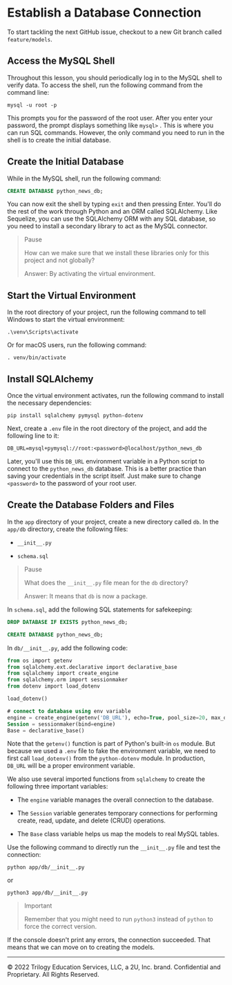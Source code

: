 # Establish a Database Connection

To start tackling the next GitHub issue, checkout to a new Git branch called `feature/models`.

## Access the MySQL Shell

Throughout this lesson, you should periodically log in to the MySQL shell to verify data. To access the shell, run the following command from the command line:

```console
mysql -u root -p
```

This prompts you for the password of the root user. After you enter your password, the prompt displays something like `mysql>` . This is where you can run SQL commands. However, the only command you need to run in the shell is to create the initial database.

## Create the Initial Database

While in the MySQL shell, run the following command:

```sql
CREATE DATABASE python_news_db;
```

You can now exit the shell by typing `exit` and then pressing Enter. You'll do the rest of the work through Python and an ORM called SQLAlchemy. Like Sequelize, you can use the SQLAlchemy ORM with any SQL database, so you need to install a secondary library to act as the MySQL connector.

> Pause
> 
> How can we make sure that we install these libraries only for this project and not globally?
>
> Answer: By activating the virtual environment.

## Start the Virtual Environment

In the root directory of your project, run the following command to tell Windows to start the virtual environment:

```console
.\venv\Scripts\activate
```

Or for macOS users, run the following command:

```console
. venv/bin/activate
```

## Install SQLAlchemy

Once the virtual environment activates, run the following command to install the necessary dependencies:

```console
pip install sqlalchemy pymysql python-dotenv
```

Next, create a `.env` file in the root directory of the project, and add the following line to it:

```
DB_URL=mysql+pymysql://root:<password>@localhost/python_news_db
```

Later, you'll use this `DB_URL` environment variable in a Python script to connect to the `python_news_db` database. This is a better practice than saving your credentials in the script itself. Just make sure to change `<password>` to the password of your root user.

## Create the Database Folders and Files

In the `app` directory of your project, create a new directory called `db`. In the `app/db` directory, create the following files:

* `__init__.py`

* `schema.sql`

> Pause
>
> What does the `__init__.py` file mean for the `db` directory?
>
> Answer: It means that `db` is now a package.

In `schema.sql`, add the following SQL statements for safekeeping:

```sql
DROP DATABASE IF EXISTS python_news_db;

CREATE DATABASE python_news_db;
```

In `db/__init__.py`, add the following code:

``` sql
from os import getenv
from sqlalchemy.ext.declarative import declarative_base
from sqlalchemy import create_engine
from sqlalchemy.orm import sessionmaker
from dotenv import load_dotenv

load_dotenv()

# connect to database using env variable
engine = create_engine(getenv('DB_URL'), echo=True, pool_size=20, max_overflow=0)
Session = sessionmaker(bind=engine)
Base = declarative_base()
```

Note that the `getenv()` function is part of Python's built-in `os` module. But because we used a `.env` file to fake the environment variable, we need to first call `load_dotenv()` from the `python-dotenv` module. In production, `DB_URL` will be a proper environment variable.

We also use several imported functions from `sqlalchemy` to create the following three important variables:

* The `engine` variable manages the overall connection to the database.

* The `Session` variable generates temporary connections for performing create, read, update, and delete (CRUD) operations.

* The `Base` class variable helps us map the models to real MySQL tables.

Use the following command to directly run the `__init__.py` file and test the connection:

```console
python app/db/__init__.py
```

or

```console
python3 app/db/__init__.py
```
>Important
>
>Remember that you might need to run `python3` instead of `python` to force the correct version.

If the console doesn't print any errors, the connection succeeded. That means that we can move on to creating the models.

---
© 2022 Trilogy Education Services, LLC, a 2U, Inc. brand. Confidential and Proprietary. All Rights Reserved.

